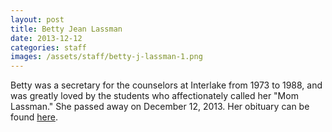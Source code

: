 ```yaml
---
layout: post
title: Betty Jean Lassman
date: 2013-12-12
categories: staff
images: /assets/staff/betty-j-lassman-1.png
---
```

Betty was a secretary for the counselors at Interlake from 1973 to 1988, and was greatly loved by the students who affectionately called her "Mom Lassman." She passed away on December 12, 2013. Her obituary can be found [here](http://tinyurl.com/owchk4t).

